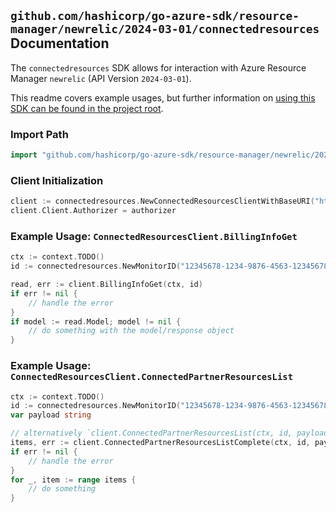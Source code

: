 
## `github.com/hashicorp/go-azure-sdk/resource-manager/newrelic/2024-03-01/connectedresources` Documentation

The `connectedresources` SDK allows for interaction with Azure Resource Manager `newrelic` (API Version `2024-03-01`).

This readme covers example usages, but further information on [using this SDK can be found in the project root](https://github.com/hashicorp/go-azure-sdk/tree/main/docs).

### Import Path

```go
import "github.com/hashicorp/go-azure-sdk/resource-manager/newrelic/2024-03-01/connectedresources"
```


### Client Initialization

```go
client := connectedresources.NewConnectedResourcesClientWithBaseURI("https://management.azure.com")
client.Client.Authorizer = authorizer
```


### Example Usage: `ConnectedResourcesClient.BillingInfoGet`

```go
ctx := context.TODO()
id := connectedresources.NewMonitorID("12345678-1234-9876-4563-123456789012", "example-resource-group", "monitorValue")

read, err := client.BillingInfoGet(ctx, id)
if err != nil {
	// handle the error
}
if model := read.Model; model != nil {
	// do something with the model/response object
}
```


### Example Usage: `ConnectedResourcesClient.ConnectedPartnerResourcesList`

```go
ctx := context.TODO()
id := connectedresources.NewMonitorID("12345678-1234-9876-4563-123456789012", "example-resource-group", "monitorValue")
var payload string

// alternatively `client.ConnectedPartnerResourcesList(ctx, id, payload)` can be used to do batched pagination
items, err := client.ConnectedPartnerResourcesListComplete(ctx, id, payload)
if err != nil {
	// handle the error
}
for _, item := range items {
	// do something
}
```

